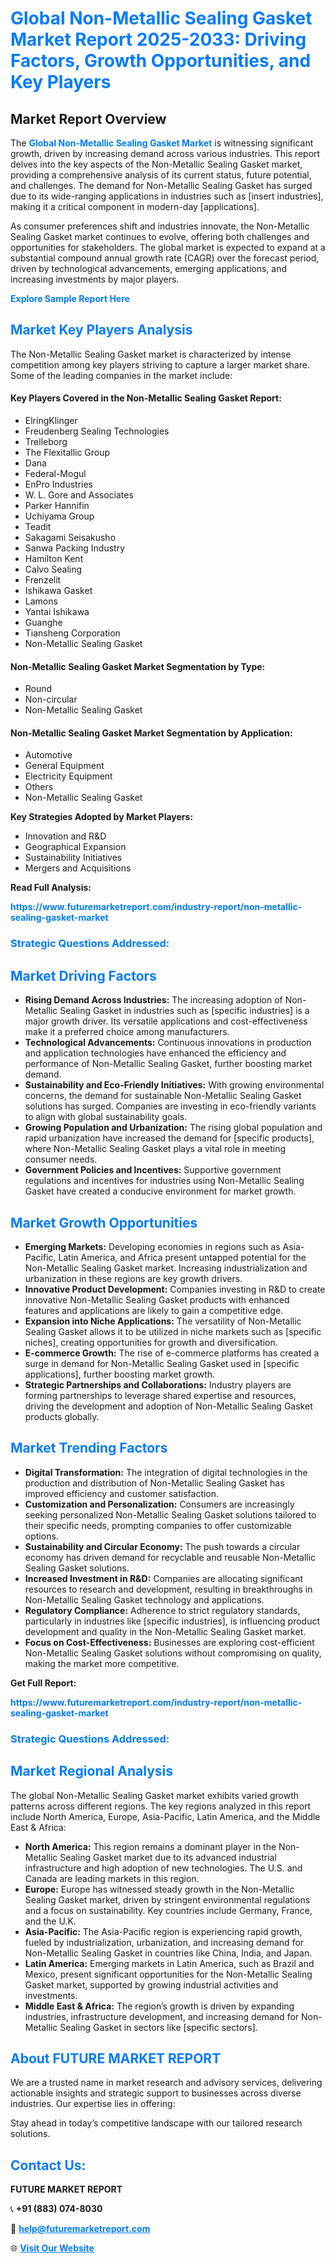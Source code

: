 <h1 style="color: #007BFF;">Global Non-Metallic Sealing Gasket Market Report 2025-2033: Driving Factors, Growth Opportunities, and Key Players</h1>

<section id="overview">
<h2>Market Report Overview</h2>
<p>The <a href="https://www.futuremarketreport.com/industry-report/non-metallic-sealing-gasket-market" style="color: #007BFF; text-decoration: none;"><strong>Global Non-Metallic Sealing Gasket Market</strong></a> is witnessing significant growth, driven by increasing demand across various industries. This report delves into the key aspects of the Non-Metallic Sealing Gasket market, providing a comprehensive analysis of its current status, future potential, and challenges. The demand for Non-Metallic Sealing Gasket has surged due to its wide-ranging applications in industries such as [insert industries], making it a critical component in modern-day [applications].</p>
<p>As consumer preferences shift and industries innovate, the Non-Metallic Sealing Gasket market continues to evolve, offering both challenges and opportunities for stakeholders. The global market is expected to expand at a substantial compound annual growth rate (CAGR) over the forecast period, driven by technological advancements, emerging applications, and increasing investments by major players.</p>
</section>

<section id="overview">
<p><a href="https://www.futuremarketreport.com/request-sample/reportId=110440" style="color: #007BFF; text-decoration: none;"><strong>Explore Sample Report Here</strong></a></p>
</section>

<section id="key-players">
<h2 style="color: #007BFF;">Market Key Players Analysis</h2>
<p>The Non-Metallic Sealing Gasket market is characterized by intense competition among key players striving to capture a larger market share. Some of the leading companies in the market include:</p>
<h4>Key Players Covered in the Non-Metallic Sealing Gasket Report:</h4>
<ul><li>ElringKlinger</li><li>Freudenberg Sealing Technologies</li><li>Trelleborg</li><li>The Flexitallic Group</li><li>Dana</li><li>Federal-Mogul</li><li>EnPro Industries</li><li>W. L. Gore and Associates</li><li>Parker Hannifin</li><li>Uchiyama Group</li><li>Teadit</li><li>Sakagami Seisakusho</li><li>Sanwa Packing Industry</li><li>Hamilton Kent</li><li>Calvo Sealing</li><li>Frenzelit</li><li>Ishikawa Gasket</li><li>Lamons</li><li>Yantai Ishikawa</li><li>Guanghe</li><li>Tiansheng Corporation</li><li>Non-Metallic Sealing Gasket</li></ul>
<h4>Non-Metallic Sealing Gasket Market Segmentation by Type:</h4>
<ul><li>Round</li><li>Non-circular</li><li>Non-Metallic Sealing Gasket</li></ul>

<h4>Non-Metallic Sealing Gasket Market Segmentation by Application:</h4>
<ul><li>Automotive</li><li>General Equipment</li><li>Electricity Equipment</li><li>Others</li><li>Non-Metallic Sealing Gasket</li></ul>
<p><strong>Key Strategies Adopted by Market Players:</strong></p>
<ul>
<li>Innovation and R&D</li>
<li>Geographical Expansion</li>
<li>Sustainability Initiatives</li>
<li>Mergers and Acquisitions</li>
</ul>
</section>

<section>
<p><strong>Read Full Analysis: </strong></p><a href="https://www.futuremarketreport.com/industry-report/non-metallic-sealing-gasket-market" style="color: #007BFF; text-decoration: none;"><strong>https://www.futuremarketreport.com/industry-report/non-metallic-sealing-gasket-market</strong></a>
<h3 style="color: #007BFF;">Strategic Questions Addressed:</h3>
</section>

<section id="driving-factors">
<h2 style="color: #007BFF;">Market Driving Factors</h2>
<ul>
<li><strong>Rising Demand Across Industries:</strong> The increasing adoption of Non-Metallic Sealing Gasket in industries such as [specific industries] is a major growth driver. Its versatile applications and cost-effectiveness make it a preferred choice among manufacturers.</li>
<li><strong>Technological Advancements:</strong> Continuous innovations in production and application technologies have enhanced the efficiency and performance of Non-Metallic Sealing Gasket, further boosting market demand.</li>
<li><strong>Sustainability and Eco-Friendly Initiatives:</strong> With growing environmental concerns, the demand for sustainable Non-Metallic Sealing Gasket solutions has surged. Companies are investing in eco-friendly variants to align with global sustainability goals.</li>
<li><strong>Growing Population and Urbanization:</strong> The rising global population and rapid urbanization have increased the demand for [specific products], where Non-Metallic Sealing Gasket plays a vital role in meeting consumer needs.</li>
<li><strong>Government Policies and Incentives:</strong> Supportive government regulations and incentives for industries using Non-Metallic Sealing Gasket have created a conducive environment for market growth.</li>
</ul>
</section>

<section id="growth-opportunities">
<h2 style="color: #007BFF;">Market Growth Opportunities</h2>
<ul>
<li><strong>Emerging Markets:</strong> Developing economies in regions such as Asia-Pacific, Latin America, and Africa present untapped potential for the Non-Metallic Sealing Gasket market. Increasing industrialization and urbanization in these regions are key growth drivers.</li>
<li><strong>Innovative Product Development:</strong> Companies investing in R&D to create innovative Non-Metallic Sealing Gasket products with enhanced features and applications are likely to gain a competitive edge.</li>
<li><strong>Expansion into Niche Applications:</strong> The versatility of Non-Metallic Sealing Gasket allows it to be utilized in niche markets such as [specific niches], creating opportunities for growth and diversification.</li>
<li><strong>E-commerce Growth:</strong> The rise of e-commerce platforms has created a surge in demand for Non-Metallic Sealing Gasket used in [specific applications], further boosting market growth.</li>
<li><strong>Strategic Partnerships and Collaborations:</strong> Industry players are forming partnerships to leverage shared expertise and resources, driving the development and adoption of Non-Metallic Sealing Gasket products globally.</li>
</ul>
</section>

<section id="trending-factors">
<h2 style="color: #007BFF;">Market Trending Factors</h2>
<ul>
<li><strong>Digital Transformation:</strong> The integration of digital technologies in the production and distribution of Non-Metallic Sealing Gasket has improved efficiency and customer satisfaction.</li>
<li><strong>Customization and Personalization:</strong> Consumers are increasingly seeking personalized Non-Metallic Sealing Gasket solutions tailored to their specific needs, prompting companies to offer customizable options.</li>
<li><strong>Sustainability and Circular Economy:</strong> The push towards a circular economy has driven demand for recyclable and reusable Non-Metallic Sealing Gasket solutions.</li>
<li><strong>Increased Investment in R&D:</strong> Companies are allocating significant resources to research and development, resulting in breakthroughs in Non-Metallic Sealing Gasket technology and applications.</li>
<li><strong>Regulatory Compliance:</strong> Adherence to strict regulatory standards, particularly in industries like [specific industries], is influencing product development and quality in the Non-Metallic Sealing Gasket market.</li>
<li><strong>Focus on Cost-Effectiveness:</strong> Businesses are exploring cost-efficient Non-Metallic Sealing Gasket solutions without compromising on quality, making the market more competitive.</li>
</ul>
</section>

<section>
<p><strong>Get Full Report: </strong></p><a href="https://www.futuremarketreport.com/industry-report/non-metallic-sealing-gasket-market" style="color: #007BFF; text-decoration: none;"><strong>https://www.futuremarketreport.com/industry-report/non-metallic-sealing-gasket-market</strong></a>
<h3 style="color: #007BFF;">Strategic Questions Addressed:</h3>
</section>


<section id="regional-analysis">
<h2 style="color: #007BFF;">Market Regional Analysis</h2>
<p>The global Non-Metallic Sealing Gasket market exhibits varied growth patterns across different regions. The key regions analyzed in this report include North America, Europe, Asia-Pacific, Latin America, and the Middle East & Africa:</p>
<ul>
<li><strong>North America:</strong> This region remains a dominant player in the Non-Metallic Sealing Gasket market due to its advanced industrial infrastructure and high adoption of new technologies. The U.S. and Canada are leading markets in this region.</li>
<li><strong>Europe:</strong> Europe has witnessed steady growth in the Non-Metallic Sealing Gasket market, driven by stringent environmental regulations and a focus on sustainability. Key countries include Germany, France, and the U.K.</li>
<li><strong>Asia-Pacific:</strong> The Asia-Pacific region is experiencing rapid growth, fueled by industrialization, urbanization, and increasing demand for Non-Metallic Sealing Gasket in countries like China, India, and Japan.</li>
<li><strong>Latin America:</strong> Emerging markets in Latin America, such as Brazil and Mexico, present significant opportunities for the Non-Metallic Sealing Gasket market, supported by growing industrial activities and investments.</li>
<li><strong>Middle East & Africa:</strong> The region’s growth is driven by expanding industries, infrastructure development, and increasing demand for Non-Metallic Sealing Gasket in sectors like [specific sectors].</li>
</ul>
</section>

<footer>
<h2 style="color: #007BFF;">About FUTURE MARKET REPORT</h2>
<p>We are a trusted name in market research and advisory services, delivering actionable insights and strategic support to businesses across diverse industries. Our expertise lies in offering:</p>

<p>Stay ahead in today’s competitive landscape with our tailored research solutions.</p>

<h2 style="color: #007BFF;">Contact Us:</h2>
<p><strong>FUTURE MARKET REPORT</strong></p>
<p>📞 <strong>+91 (883) 074-8030</strong></p>
<p>📧 <strong><a href="mailto:help@futuremarketreport.com" style="color: #007BFF;">help@futuremarketreport.com</a></strong></p>
<p>🌐 <strong><a href="https://www.futuremarketreport.com/" style="color: #007BFF;">Visit Our Website</a></strong></p>
</footer>
